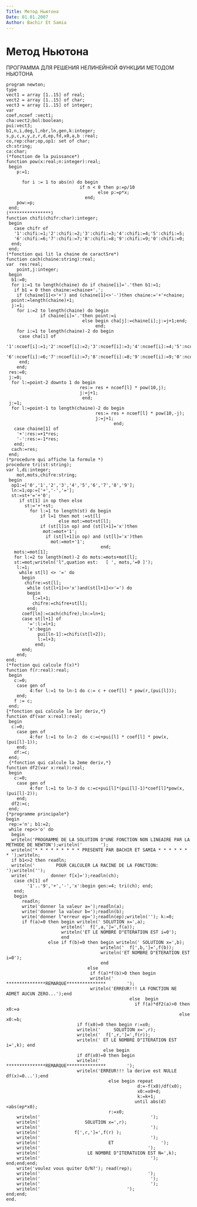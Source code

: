 ```yaml
---
Title: Метод Ньютона
Date: 01.01.2007
Author: Bachir Et Samia
---
```



Метод Ньютона
=============

ПРОГРАММА ДЛЯ РЕШЕНИЯ НЕЛИНЕЙНОЙ ФУНКЦИИ МЕТОДОМ НЬЮТОНА

    program newton;
    type
    vect1 = array [1..15] of real;
    vect2 = array [1..15] of char;
    vect3 = array [1..15] of integer;
    var
    coef,ncoef :vect1;
    cha:vect2;bol:boolean;
    pui:vect3;
    b1,n,i,deg,l,nbr,ln,gen,k:integer;
    s,p,c,x,y,z,r,d,ep,fd,x0,a,b :real;
    co,rep:char;op,op1: set of char;
    ch:string;
    ca:char;
    (*fonction de la puissance*)
    function pow(x:real;n:integer):real;
     begin
        p:=1;
     
          for i := 1 to abs(n) do begin
                                if n < 0 then p:=p/10
                                       else p:=p*x;
                                  end;
        pow:=p;
     end;
    (****************)
    function chifi(chifr:char):integer;
     begin
       case chifr of
       '1':chifi:=1;'2':chifi:=2;'3':chifi:=3;'4':chifi:=4;'5':chifi:=5;
       '6':chifi:=6;'7':chifi:=7;'8':chifi:=8;'9':chifi:=9;'0':chifi:=0;
      end;
     end;
    (*fonction qui lit la chaine de caractSre*)
    function cach(chaine:string):real;
    var  res:real;
        point,j:integer;
     begin
      b1:=0;
      for i:=1 to length(chaine) do if chaine[i]='.'then b1:=1;
       if b1 = 0 then chaine:=chaine+'.';
        if (chaine[1]<>'+') and (chaine[1]<>'-')then chaine:='+'+chaine;
      point:=length(chaine)+1;
      j:=1;
        for i:=2 to length(chaine) do begin
                 if chaine[i]='.'then point:=i
                                 else begin cha[j]:=chaine[i];j:=j+1;end;
                                      end;
        for i:=1 to length(chaine)-2 do begin
         case cha[i] of
          '1':ncoef[i]:=1;'2':ncoef[i]:=2;'3':ncoef[i]:=3;'4':ncoef[i]:=4;'5':ncoef[i]:=5;
          '6':ncoef[i]:=6;'7':ncoef[i]:=7;'8':ncoef[i]:=8;'9':ncoef[i]:=9;'0':ncoef[i]:=0;
         end;
        end;
     res:=0;
     j:=0;
      for l:=point-2 downto 1 do begin
                                res:= res + ncoef[l] * pow(10,j);
                                j:=j+1;
                                 end;
     j:=1;
      for l:=point-1 to length(chaine)-2 do begin
                                      res:= res + ncoef[l] * pow(10,-j);
                                      j:=j+1;
                                             end;
       case chaine[1] of
        '+':res:=+1*res;
        '-':res:=-1*res;
       end;
      cach:=res;
     end;
    (*procedure qui affiche la formule *)
    procedure tri(st:string);
    var l,di:integer;
        mot,mots,chifre:string;
     begin
      op1:=['0','1','2','3','4','5','6','7','8','9'];
      ln:=1;op:=['+','-','='];
      st:=st+'='+'0';
         if st[1] in op then else
           st:='+'+st;
             for l:=1 to length(st) do begin
                 if l=1 then mot :=st[l]
                        else mot:=mot+st[l];
                 if (st[l]in op) and (st[l+1]='x')then
                  mot:=mot+'1';
                   if (st[l+1]in op) and (st[l]='x')then
                     mot:=mot+'1';
                                        end;
       mots:=mot[1];
       for l:=2 to length(mot)-2 do mots:=mots+mot[l];
       st:=mot;writeln('l"‚quation est:   [ ', mots,'=0 ]');
        l:=1;
         while st[l] <> '=' do
          begin
           chifre:=st[l];
            while (st[l+1]<>'x')and(st[l+1]<>'=') do
            begin
              l:=l+1;
              chifre:=chifre+st[l];
            end;
          coef[ln]:=cach(chifre);ln:=ln+1;
          case st[l+1] of
            '=':l:=l+1;
            'x':begin
                pui[ln-1]:=chifi(st[l+2]);
                l:=l+3;
               end;
          end;
        end;
    end;
    (*foction qui calcule f(x)*)
    function f(r:real):real;
     begin
       c:=0;
        case gen of
             4:for l:=1 to ln-1 do c:= c + coef[l] * pow(r,(pui[l]));
        end;
       f := c;
     end;
    {*fonction qui calcule la 1er deriv‚*}
    function df(var x:real):real;
     begin
      c:=0;
        case gen of
             4:for l:=1 to ln-2  do c:=c+pui[l] * coef[l] * pow(x,(pui[l]-1));
        end;
       df:=c;
     end;
     {*fonction qui calcule la 2eme deriv‚*}
    function df2(var x:real):real;
     begin
       c:=0;
        case gen of
             4:for l:=1 to ln-3 do c:=c+pui[l]*(pui[l]-1)*coef[l]*pow(x,(pui[l]-2));
        end;
      df2:=c;
     end;
    {*programme principale*}
    begin
     rep:='n'; b1:=2;
     while rep<>'o' do
      begin
      writeln('PROGRAMME DE LA SOLUTION D"UNE FONCTION NON LINEAIRE PAR LA METHODE DE NEWTON');writeln('       ');
      writeln('* * * * * * * * * PRESENTE PAR BACHIR ET SAMIA * * * * * * * ');writeln;
      if b1<>2 then readln;
      writeln('        POUR CALCULER LA RACINE DE LA FONCTION: ');writeln('');
      write('        donner f[x]=');readln(ch);
       case ch[1] of
            '1'..'9','+','-','x':begin gen:=4; tri(ch); end;
       end;
       begin
          readln;
          write('donner la valeur a=');readln(a);
          write('donner la valeur b=');readln(b);
          write('donner l"erreur ep=');readln(ep);writeln(''); k:=0;
          if f(a)=0 then begin writeln(' SOLUTION x=',a);
                         writeln('  f[',a,']=',f(a));
                         writeln('ET LE NOMBRE D"ETERATION EST i=0');
                         end
                    else if f(b)=0 then begin writeln(' SOLUTION x=',b);
                                        writeln('  f[',b,']=',f(b));
                                        writeln('ET NOMBRE D"ETERATION EST i=0');
                                        end
                                   else
                                    if f(a)*f(b)>0 then begin
                                    writeln('      ***************REMARQUE***************        ');
                                    writeln('ERREUR!!! LA FONCTION NE ADMET AUCUN ZERO...');end
                                                   else  begin
                                                     if f(a)*df2(a)>0 then x0:=a
                                                                      else x0:=b;
                               if f(x0)=0 then begin r:=x0;
                               writeln('     SOLUTION x=',r);
                               writeln('  f[',r,']=',f(r));
                               writeln(' ET LE NOMBRE D"ITERATION EST i=',k); end
                                         else begin
                               if df(x0)=0 then begin
                               writeln('      ***************REMARQUE***************        ');
                               writeln('ERREUR!!! la derive est NULLE df(x)=0...');end
                                           else begin repeat
                                                      d:=-f(x0)/df(x0);
                                                      x0:=x0+d;
                                                      k:=k+1;
                                                     until abs(d)<abs(ep*x0);
                                           r:=x0;
        writeln('                                          ');
        writeln('                 SOLUTION x=',r);
        writeln('                                          ');
        writeln('             f[',r,']=',f(r) );
        writeln('                                          ');
        writeln('                          ET                  ');
        writeln('                                         ');
        writeln('                  LE NOMBRE D"ITERATUION EST N=',k);
        writeln('                                          '); end;end;end;
        write('voulez vous quiter O/N?'); read(rep);
        writeln('                                         ');
        writeln('                                          ');
        writeln('                                          ');
        writeln('                                 ');
    end;end;
    end.
